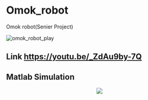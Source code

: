 # Omok_robot
Omok robot(Senier Project)

![omok_robot_play](https://user-images.githubusercontent.com/71388422/202997718-e57a12d8-943a-4d4c-9a3e-d527b7ec0836.png)
## Link https://youtu.be/_ZdAu9by-7Q

## Matlab Simulation
<p align="center">
<img src="https://user-images.githubusercontent.com/71388422/204202802-0d39f06d-b0ac-4c06-889f-0a94c907ed79.gif">
</p>
